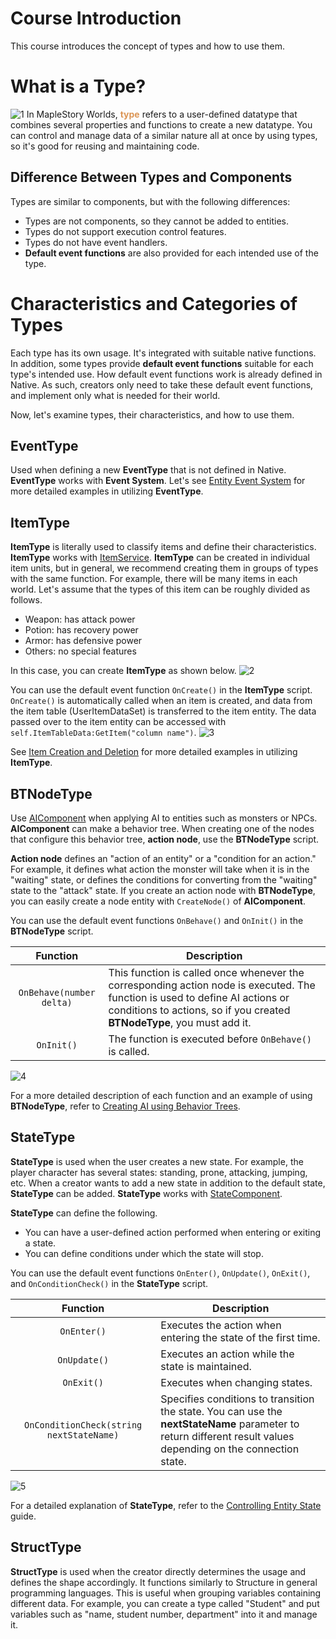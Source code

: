 # Course Introduction
This course introduces the concept of types and how to use them.

# What is a Type?
![1](https://mod-file.dn.nexoncdn.co.kr/bbs/1687940593248ba72058dee8e4fb58ec8a1964a2a6663.png "1")
In MapleStory Worlds, <span style="color: #dc9656">**type**</span> refers to a user-defined datatype that combines several properties and functions to create a new datatype.
You can control and manage data of a similar nature all at once by using types, so it's good for reusing and maintaining code.

## Difference Between Types and Components
Types are similar to components, but with the following differences:
* Types are not components, so they cannot be added to entities.
* Types do not support execution control features.
* Types do not have event handlers.
* **Default event functions** are also provided for each intended use of the type.

# Characteristics and Categories of Types
Each type has its own usage. It's integrated with suitable native functions.
In addition, some types provide **default event functions** suitable for each type's intended use. How default event functions work is already defined in Native. As such, creators only need to take these default event functions, and implement only what is needed for their world.

Now, let's examine types, their characteristics, and how to use them.

## EventType
Used when defining a new **EventType** that is not defined in Native. **EventType** works with **Event System**. 
Let's see [Entity Event System](/docs/?postId=176{"target":"_self"}) for more detailed examples in utilizing **EventType**.

## ItemType
**ItemType** is literally used to classify items and define their characteristics. **ItemType** works with [ItemService](/apiReference/Services/ItemService{"target":"_self"}).
**ItemType** can be created in individual item units, but in general, we recommend creating them in groups of types with the same function. For example, there will be many items in each world. Let's assume that the types of this item can be roughly divided as follows.
* Weapon: has attack power
* Potion: has recovery power
* Armor: has defensive power
* Others: no special features

In this case, you can create **ItemType** as shown below.
![2](https://mod-file.dn.nexoncdn.co.kr/bbs/16806724849204180b61d083646ccae04f255217b72c2.png "2")

You can use the default event function `OnCreate()` in the **ItemType** script.
`OnCreate()` is automatically called when an item is created, and data from the item table (UserItemDataSet) is transferred to the item entity. The data passed over to the item entity can be accessed with `self.ItemTableData:GetItem("column name")`.
![3](https://mod-file.dn.nexoncdn.co.kr/bbs/1680672660749a9c4c02d07df4a938bb51c84d12a1b84.png "3")

See [Item Creation and Deletion](/docs/?postId=66{"target":"_self"}) for more detailed examples in utilizing **ItemType**.

## BTNodeType
Use [AIComponent](/apiReference/Components/AIComponent{"target":"_self"}) when applying AI to entities such as monsters or NPCs. **AIComponent** can make a behavior tree. When creating one of the nodes that configure this behavior tree, **action node**, use the **BTNodeType** script.

**Action node** defines an "action of an entity" or a "condition for an action." For example, it defines what action the monster will take when it is in the "waiting" state, or defines the conditions for converting from the "waiting" state to the "attack" state. If you create an action node with **BTNodeType**, you can easily create a node entity with `CreateNode()` of **AIComponent**.

You can use the default event functions `OnBehave()` and `OnInit()` in the **BTNodeType** script.

| Function | Description |
| :---: | --- |
| `OnBehave(number delta)` | This function is called once whenever the corresponding action node is executed. The function is used to define AI actions or conditions to actions, so if you created **BTNodeType**, you must add it. |
| `OnInit()` | The function is executed before `OnBehave()` is called.  |

![4](https://mod-file.dn.nexoncdn.co.kr/bbs/1680766233591bda06f8923594e85abd6e71e451335bb.png "4")

For a more detailed description of each function and an example of using **BTNodeType**, refer to [Creating AI using Behavior Trees](/docs/?postId=562{"target":"_self"}).

## StateType
**StateType** is used when the user creates a new state. 
For example, the player character has several states: standing, prone, attacking, jumping, etc. When a creator wants to add a new state in addition to the default state, **StateType** can be added. **StateType** works with [StateComponent](/apiReference/Components/StateComponent{"target":"_self"}).

**StateType** can define the following.
* You can have a user-defined action performed when entering or exiting a state.
* You can define conditions under which the state will stop.

You can use the default event functions `OnEnter()`, `OnUpdate()`, `OnExit()`, and `OnConditionCheck()` in the **StateType** script.

| Function | Description |
| :---: | --- |
| `OnEnter()` | Executes the action when entering the state of the first time. |
| `OnUpdate()` | Executes an action while the state is maintained. |
| `OnExit()` | Executes when changing states. |
| `OnConditionCheck(string nextStateName)` | Specifies conditions to transition the state. You can use the <br>**nextStateName** parameter to return different result values depending on the connection state. |

![5](https://mod-file.dn.nexoncdn.co.kr/bbs/16807662783116d11c7686e694f9197b6c6ab59f01ef0.png "5")

For a detailed explanation of **StateType**, refer to the [Controlling Entity State](/docs/?postId=686{"target":"_self"}) guide.

## StructType
**StructType** is used when the creator directly determines the usage and defines the shape accordingly.
It functions similarly to Structure in general programming languages. This is useful when grouping variables containing different data. For example, you can create a type called "Student" and put variables such as "name, student number, department" into it and manage it.